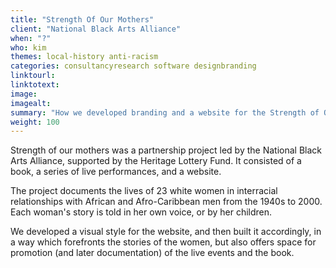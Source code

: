 ```yaml
---
title: "Strength Of Our Mothers"
client: "National Black Arts Alliance"
when: "?"
who: kim
themes: local-history anti-racism
categories: consultancyresearch software designbranding
linktourl:
linktotext:
image:
imagealt:
summary: "How we developed branding and a website for the Strength of Our Mothers project, which tells the story of white women in interracial relationships from the 1940s and onwards."
weight: 100
---
```


Strength of our mothers was a partnership project led by the National Black Arts Alliance, supported by the Heritage Lottery Fund. It consisted of a book, a series of live performances, and a website.

The project documents the lives of 23 white women in interracial relationships with African and Afro-Caribbean men from the 1940s to 2000. Each woman's story is told in her own voice, or by her children.

We developed a visual style for the website, and then built it accordingly, in a way which forefronts the stories of the women, but also offers space for promotion (and later documentation) of the live events and the book.
